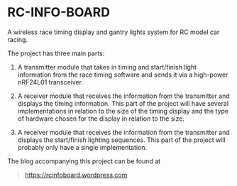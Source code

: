 # RC-INFO-BOARD
A wireless race timing display and gantry lights system for RC model car racing.

The project has three main parts:

1) A transmitter module that takes in timing and start/finish light information from the race timing software and sends it via a high-power nRF24L01 transceiver.

2) A receiver module that receives the information from the transmitter and displays the timing information. This part of the project will have several implementations in relation to the size of the timing display and the type of hardware chosen for the display in relation to the size.

3) A receiver module that receives the information from the transmitter and displays the start/finish lighting sequences. This part of the project will probably only have a single implementation.

The blog accompanying this project can be found at 
> https://rcinfoboard.wordpress.com

